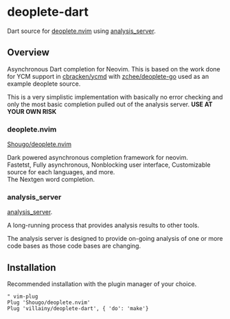 # deoplete-dart

Dart source for [deoplete.nvim](https://github.com/Shougo/deoplete.nvim) using [analysis_server](https://github.com/dart-lang/sdk/tree/master/pkg/analysis_server).

## Overview
Asynchronous Dart completion for Neovim. This is based on the work done for YCM support in [cbracken/ycmd](https://github.com/cbracken/ycmd) with [zchee/deoplete-go](https://github.com/zchee/deoplete-go) used as an example deoplete source.

This is a very simplistic implementation with basically no error checking and only the most basic completion pulled out of the analysis server. **USE AT YOUR OWN RISK**

### deoplete.nvim
[Shougo/deoplete.nvim](https://github.com/Shougo/deoplete.nvim)

Dark powered asynchronous completion framework for neovim.  
Fastetst, Fully asynchronous, Nonblocking user interface, Customizable source for each languages, and more.  
The Nextgen word completion.

### analysis_server
[analysis_server](https://github.com/dart-lang/sdk/tree/master/pkg/analysis_server).

A long-running process that provides analysis results to other tools.

The analysis server is designed to provide on-going analysis of one or more code bases as those code bases are changing.

## Installation

Recommended installation with the plugin manager of your choice.

```vim
" vim-plug
Plug 'Shougo/deoplete.nvim'
Plug 'villainy/deoplete-dart', { 'do': 'make'}
```
